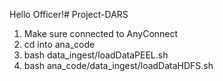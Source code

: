 Hello Officer!# Project-DARS


1. Make sure connected to AnyConnect
2. cd into ana_code
3. bash data_ingest/loadDataPEEL.sh
4. bash ana_code/data_ingest/loadDataHDFS.sh